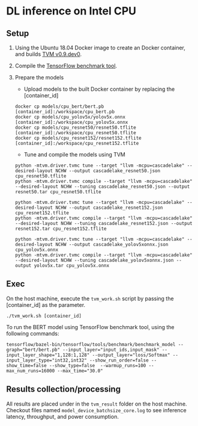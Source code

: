 # DL inference on Intel CPU

## Setup

1. Using the Ubuntu 18.04 Docker image to create an Docker container, and builds [TVM v0.9.dev0](https://github.com/apache/tvm/releases/tag/v0.9.dev0).

2. Compile the [TensorFlow benchmark tool](https://github.com/tensorflow/tensorflow/tree/master/tensorflow/tools/benchmark).

3. Prepare the models

   - Upload models to the built Docker container by replacing the [container_id]

   ```
   docker cp models/cpu_bert/bert.pb [container_id]:/workspace/cpu_bert.pb
   docker cp models/cpu_yolov5x/yolov5x.onnx [container_id]:/workspace/cpu_yolov5x.onnx
   docker cp models/cpu_resnet50/resnet50.tflite [container_id]:/workspace/cpu_resnet50.tflite
   docker cp models/cpu_resnet152/resnet152.tflite [container_id]:/workspace/cpu_resnet152.tflite
   ```

   - Tune and compile the models using TVM

   ```
   python -mtvm.driver.tvmc tune --target "llvm -mcpu=cascadelake" --desired-layout NCHW --output cascadelake_resnet50.json cpu_resnet50.tflite
   python -mtvm.driver.tvmc compile --target "llvm -mcpu=cascadelake" --desired-layout NCHW --tuning cascadelake_resnet50.json --output resnet50.tar cpu_resnet50.tflite

   python -mtvm.driver.tvmc tune --target "llvm -mcpu=cascadelake" --desired-layout NCHW --output cascadelake_resnet152.json cpu_resnet152.tflite
   python -mtvm.driver.tvmc compile --target "llvm -mcpu=cascadelake" --desired-layout NCHW --tuning cascadelake_resnet152.json --output resnet152.tar cpu_resnet152.tflite

   python -mtvm.driver.tvmc tune --target "llvm -mcpu=cascadelake" --desired-layout NCHW --output cascadelake_yolov5xonnx.json cpu_yolov5x.onnx
   python -mtvm.driver.tvmc compile --target "llvm -mcpu=cascadelake" --desired-layout NCHW --tuning cascadelake_yolov5xonnx.json --output yolov5x.tar cpu_yolov5x.onnx
   ```

## Exec

On the host machine, execute the `tvm_work.sh` script by passing the [container_id] as the parameter.

```shell
./tvm_work.sh [container_id]
```

To run the BERT model using TensorFlow benchmark tool, using the following commands:

```
tensorflow/bazel-bin/tensorflow/tools/benchmark/benchmark_model --graph="bert/bert.pb" --input_layer="input_ids,input_mask" --input_layer_shape="1,128:1,128" --output_layer="loss/Softmax" --input_layer_type="int32,int32" --show_run_order=false --show_time=false --show_type=false  --warmup_runs=100 --max_num_runs=16000 --max_time="30.0"
```

## Results collection/processing

All results are placed under in the `tvm_result` folder on the host machine.
Checkout files named `model_device_batchsize_core.log` to see inference latency, throughput, and power consumption.